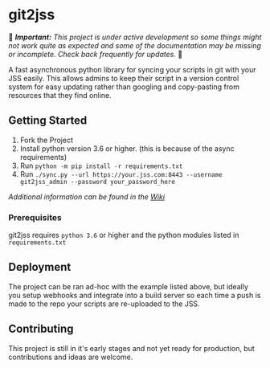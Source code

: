 # git2jss

🚧 *__Important:__ This project is under active development so some things might not work quite as expected and some of the documentation may be missing or incomplete. Check back frequently for updates.* 🚧

A fast asynchronous python library for syncing your scripts in git with your JSS easily. This allows admins to keep their script in a version control system for easy updating rather than googling and copy-pasting from resources that they find online.


## Getting Started

1. Fork the Project
2. Install python version 3.6 or higher. (this is because of the async requirements)
3. Run `python -m pip install -r requirements.txt`
4. Run `./sync.py --url https://your.jss.com:8443 --username git2jss_admin --password your_password_here`

*Additional information can be found in the [Wiki](https://github.com/BadStreff/git2jss/wiki)*


### Prerequisites

git2jss requires `python 3.6` or higher and the python modules listed in `requirements.txt`


## Deployment

The project can be ran ad-hoc with the example listed above, but ideally you setup webhooks and integrate into a build server so each time a push is made to the repo your scripts are re-uploaded to the JSS.


## Contributing

This project is still in it's early stages and not yet ready for production, but contributions and ideas are welcome.
